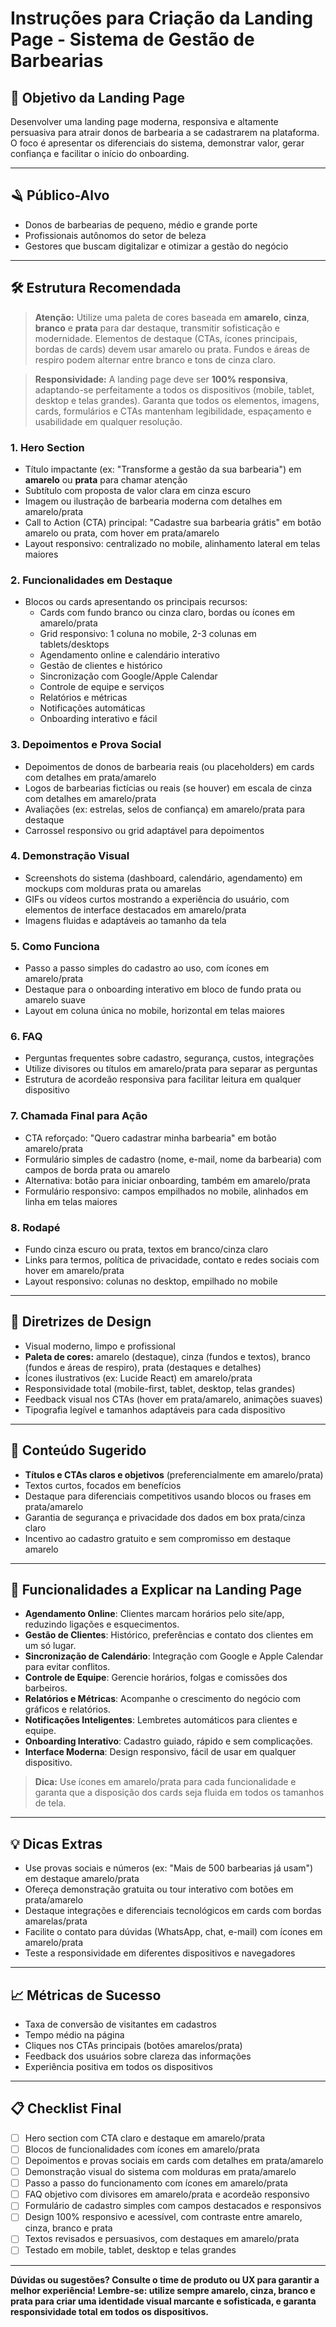 # Instruções para Criação da Landing Page - Sistema de Gestão de Barbearias

## 🎯 Objetivo da Landing Page

Desenvolver uma landing page moderna, responsiva e altamente persuasiva para atrair donos de barbearia a se cadastrarem na plataforma. O foco é apresentar os diferenciais do sistema, demonstrar valor, gerar confiança e facilitar o início do onboarding.

---

## 🪒 Público-Alvo

- Donos de barbearias de pequeno, médio e grande porte
- Profissionais autônomos do setor de beleza
- Gestores que buscam digitalizar e otimizar a gestão do negócio

---

## 🛠️ Estrutura Recomendada

> **Atenção:** Utilize uma paleta de cores baseada em **amarelo**, **cinza**, **branco** e **prata** para dar destaque, transmitir sofisticação e modernidade. Elementos de destaque (CTAs, ícones principais, bordas de cards) devem usar amarelo ou prata. Fundos e áreas de respiro podem alternar entre branco e tons de cinza claro.

> **Responsividade:** A landing page deve ser **100% responsiva**, adaptando-se perfeitamente a todos os dispositivos (mobile, tablet, desktop e telas grandes). Garanta que todos os elementos, imagens, cards, formulários e CTAs mantenham legibilidade, espaçamento e usabilidade em qualquer resolução.

### 1. **Hero Section**
- Título impactante (ex: "Transforme a gestão da sua barbearia") em **amarelo** ou **prata** para chamar atenção
- Subtítulo com proposta de valor clara em cinza escuro
- Imagem ou ilustração de barbearia moderna com detalhes em amarelo/prata
- Call to Action (CTA) principal: "Cadastre sua barbearia grátis" em botão amarelo ou prata, com hover em prata/amarelo
- Layout responsivo: centralizado no mobile, alinhamento lateral em telas maiores

### 2. **Funcionalidades em Destaque**
- Blocos ou cards apresentando os principais recursos:
  - Cards com fundo branco ou cinza claro, bordas ou ícones em amarelo/prata
  - Grid responsivo: 1 coluna no mobile, 2-3 colunas em tablets/desktops
  - Agendamento online e calendário interativo
  - Gestão de clientes e histórico
  - Sincronização com Google/Apple Calendar
  - Controle de equipe e serviços
  - Relatórios e métricas
  - Notificações automáticas
  - Onboarding interativo e fácil

### 3. **Depoimentos e Prova Social**
- Depoimentos de donos de barbearia reais (ou placeholders) em cards com detalhes em prata/amarelo
- Logos de barbearias fictícias ou reais (se houver) em escala de cinza com detalhes em amarelo/prata
- Avaliações (ex: estrelas, selos de confiança) em amarelo/prata para destaque
- Carrossel responsivo ou grid adaptável para depoimentos

### 4. **Demonstração Visual**
- Screenshots do sistema (dashboard, calendário, agendamento) em mockups com molduras prata ou amarelas
- GIFs ou vídeos curtos mostrando a experiência do usuário, com elementos de interface destacados em amarelo/prata
- Imagens fluidas e adaptáveis ao tamanho da tela

### 5. **Como Funciona**
- Passo a passo simples do cadastro ao uso, com ícones em amarelo/prata
- Destaque para o onboarding interativo em bloco de fundo prata ou amarelo suave
- Layout em coluna única no mobile, horizontal em telas maiores

### 6. **FAQ**
- Perguntas frequentes sobre cadastro, segurança, custos, integrações
- Utilize divisores ou títulos em amarelo/prata para separar as perguntas
- Estrutura de acordeão responsiva para facilitar leitura em qualquer dispositivo

### 7. **Chamada Final para Ação**
- CTA reforçado: "Quero cadastrar minha barbearia" em botão amarelo/prata
- Formulário simples de cadastro (nome, e-mail, nome da barbearia) com campos de borda prata ou amarelo
- Alternativa: botão para iniciar onboarding, também em amarelo/prata
- Formulário responsivo: campos empilhados no mobile, alinhados em linha em telas maiores

### 8. **Rodapé**
- Fundo cinza escuro ou prata, textos em branco/cinza claro
- Links para termos, política de privacidade, contato e redes sociais com hover em amarelo/prata
- Layout responsivo: colunas no desktop, empilhado no mobile

---

## 🎨 Diretrizes de Design

- Visual moderno, limpo e profissional
- **Paleta de cores:** amarelo (destaque), cinza (fundos e textos), branco (fundos e áreas de respiro), prata (destaques e detalhes)
- Ícones ilustrativos (ex: Lucide React) em amarelo/prata
- Responsividade total (mobile-first, tablet, desktop, telas grandes)
- Feedback visual nos CTAs (hover em prata/amarelo, animações suaves)
- Tipografia legível e tamanhos adaptáveis para cada dispositivo

---

## 📝 Conteúdo Sugerido

- **Títulos e CTAs claros e objetivos** (preferencialmente em amarelo/prata)
- Textos curtos, focados em benefícios
- Destaque para diferenciais competitivos usando blocos ou frases em prata/amarelo
- Garantia de segurança e privacidade dos dados em box prata/cinza claro
- Incentivo ao cadastro gratuito e sem compromisso em destaque amarelo

---

## 🚀 Funcionalidades a Explicar na Landing Page

- **Agendamento Online**: Clientes marcam horários pelo site/app, reduzindo ligações e esquecimentos.
- **Gestão de Clientes**: Histórico, preferências e contato dos clientes em um só lugar.
- **Sincronização de Calendário**: Integração com Google e Apple Calendar para evitar conflitos.
- **Controle de Equipe**: Gerencie horários, folgas e comissões dos barbeiros.
- **Relatórios e Métricas**: Acompanhe o crescimento do negócio com gráficos e relatórios.
- **Notificações Inteligentes**: Lembretes automáticos para clientes e equipe.
- **Onboarding Interativo**: Cadastro guiado, rápido e sem complicações.
- **Interface Moderna**: Design responsivo, fácil de usar em qualquer dispositivo.

> **Dica:** Use ícones em amarelo/prata para cada funcionalidade e garanta que a disposição dos cards seja fluida em todos os tamanhos de tela.

---

## 💡 Dicas Extras

- Use provas sociais e números (ex: "Mais de 500 barbearias já usam") em destaque amarelo/prata
- Ofereça demonstração gratuita ou tour interativo com botões em prata/amarelo
- Destaque integrações e diferenciais tecnológicos em cards com bordas amarelas/prata
- Facilite o contato para dúvidas (WhatsApp, chat, e-mail) com ícones em amarelo/prata
- Teste a responsividade em diferentes dispositivos e navegadores

---

## 📈 Métricas de Sucesso

- Taxa de conversão de visitantes em cadastros
- Tempo médio na página
- Cliques nos CTAs principais (botões amarelos/prata)
- Feedback dos usuários sobre clareza das informações
- Experiência positiva em todos os dispositivos

---

## 📋 Checklist Final

- [ ] Hero section com CTA claro e destaque em amarelo/prata
- [ ] Blocos de funcionalidades com ícones em amarelo/prata
- [ ] Depoimentos e provas sociais em cards com detalhes em prata/amarelo
- [ ] Demonstração visual do sistema com molduras em prata/amarelo
- [ ] Passo a passo do funcionamento com ícones em amarelo/prata
- [ ] FAQ objetivo com divisores em amarelo/prata e acordeão responsivo
- [ ] Formulário de cadastro simples com campos destacados e responsivos
- [ ] Design 100% responsivo e acessível, com contraste entre amarelo, cinza, branco e prata
- [ ] Textos revisados e persuasivos, com destaques em amarelo/prata
- [ ] Testado em mobile, tablet, desktop e telas grandes

---

**Dúvidas ou sugestões? Consulte o time de produto ou UX para garantir a melhor experiência! Lembre-se: utilize sempre amarelo, cinza, branco e prata para criar uma identidade visual marcante e sofisticada, e garanta responsividade total em todos os dispositivos.**
